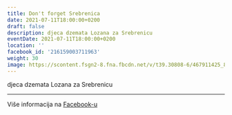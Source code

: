 ```yaml
---
title: Don't forget Srebrenica
date: 2021-07-11T18:00:00+0200
draft: false
description: djeca dzemata Lozana za Srebrenicu
eventDate: 2021-07-11T18:00:00+0200
location: ''
facebook_id: '216159003711963'
weight: 30
image: https://scontent.fsgn2-8.fna.fbcdn.net/v/t39.30808-6/467911425_8702124949883247_8451066247417132989_n.jpg?_nc_cat=103&ccb=1-7&_nc_sid=9e60e4&_nc_ohc=DNxHGDNuJfcQ7kNvwFHiFMk&_nc_oc=AdnlwaDW_RF6bIcrtgVCmGA28-IIjD3ri6s7n9uAHky4HNGI3btQdzjV38PsZXwZ91Y&_nc_zt=23&_nc_ht=scontent.fsgn2-8.fna&edm=ABTKTjYEAAAA&_nc_gid=ZX3p7zMlbbOsee0XrPzQ0g&oh=00_AfOrqOiorbURXcMyjUxzg_oQJisZTi_MxGx8HR149ihjng&oe=686A8ED9
---
```


djeca dzemata Lozana za Srebrenicu

---

Više informacija na [Facebook-u](https://facebook.com/events/216159003711963)
